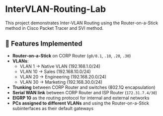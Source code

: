 # InterVLAN-Routing-Lab
This project demonstrates Inter-VLAN Routing using the Router-on-a-Stick method in Cisco Packet Tracer and SVI method. 
## 🔹 Features Implemented
- **Router-on-a-Stick** on CORP Router (`g0/0.1`, `.10`, `.20`, `.30`)  
- **VLANs**:  
  - VLAN 1 → Native VLAN (192.168.1.0/24)  
  - VLAN 10 → Sales (192.168.10.0/24)  
  - VLAN 20 → Engineering (192.168.20.0/24)  
  - VLAN 30 → Marketing (192.168.30.0/24)  
- **Trunking** between CORP Router and switches (802.1Q encapsulation)  
- **Serial WAN link** between CORP Router and ISP Router (`172.31.7.4/30`)  
- **EIGRP 10** as the routing protocol for internal and external networks  
- **PCs assigned to different VLANs** and using the Router-on-a-Stick subinterfaces as their default gateways  


